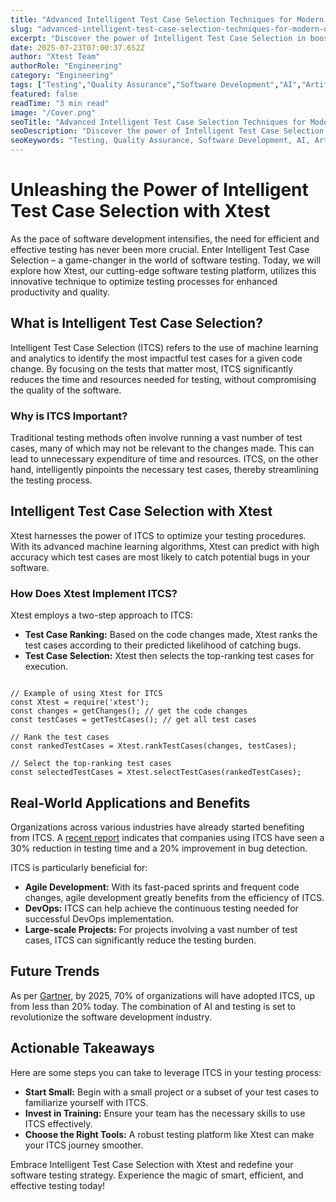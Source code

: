 ```yaml
---
title: "Advanced Intelligent Test Case Selection Techniques for Modern Development"
slug: "advanced-intelligent-test-case-selection-techniques-for-modern-development"
excerpt: "Discover the power of Intelligent Test Case Selection in boosting your software’s quality and speed to market. Dive into our latest blog post where we unravel how this AI-driven strategy can revolutionize your software testing process and escalate efficiency. Dont miss out on the future of testing!"
date: 2025-07-23T07:00:37.652Z
author: "Xtest Team"
authorRole: "Engineering"
category: "Engineering"
tags: ["Testing","Quality Assurance","Software Development","AI","Artificial Intelligence"]
featured: false
readTime: "3 min read"
image: "/Cover.png"
seoTitle: "Advanced Intelligent Test Case Selection Techniques for Modern Development"
seoDescription: "Discover the power of Intelligent Test Case Selection in boosting your software’s quality and speed to market. Dive into our latest blog post where we unravel how this AI-driven strategy can revolutionize your software testing process and escalate efficiency. Dont miss out on the future of testing!"
seoKeywords: "Testing, Quality Assurance, Software Development, AI, Artificial Intelligence"
---
```


# Unleashing the Power of Intelligent Test Case Selection with Xtest

As the pace of software development intensifies, the need for efficient and effective testing has never been more crucial. Enter Intelligent Test Case Selection – a game-changer in the world of software testing. Today, we will explore how Xtest, our cutting-edge software testing platform, utilizes this innovative technique to optimize testing processes for enhanced productivity and quality.

## What is Intelligent Test Case Selection?

Intelligent Test Case Selection (ITCS) refers to the use of machine learning and analytics to identify the most impactful test cases for a given code change. By focusing on the tests that matter most, ITCS significantly reduces the time and resources needed for testing, without compromising the quality of the software.

### Why is ITCS Important?

Traditional testing methods often involve running a vast number of test cases, many of which may not be relevant to the changes made. This can lead to unnecessary expenditure of time and resources. ITCS, on the other hand, intelligently pinpoints the necessary test cases, thereby streamlining the testing process.

## Intelligent Test Case Selection with Xtest

Xtest harnesses the power of ITCS to optimize your testing procedures. With its advanced machine learning algorithms, Xtest can predict with high accuracy which test cases are most likely to catch potential bugs in your software.

### How Does Xtest Implement ITCS?

Xtest employs a two-step approach to ITCS:

*   **Test Case Ranking:** Based on the code changes made, Xtest ranks the test cases according to their predicted likelihood of catching bugs.
*   **Test Case Selection:** Xtest then selects the top-ranking test cases for execution.

```

// Example of using Xtest for ITCS
const Xtest = require('xtest');
const changes = getChanges(); // get the code changes
const testCases = getTestCases(); // get all test cases

// Rank the test cases
const rankedTestCases = Xtest.rankTestCases(changes, testCases);

// Select the top-ranking test cases
const selectedTestCases = Xtest.selectTestCases(rankedTestCases);
```

## Real-World Applications and Benefits

Organizations across various industries have already started benefiting from ITCS. A [recent report](https://stateofqatestingreport.com/) indicates that companies using ITCS have seen a 30% reduction in testing time and a 20% improvement in bug detection.

ITCS is particularly beneficial for:

*   **Agile Development:** With its fast-paced sprints and frequent code changes, agile development greatly benefits from the efficiency of ITCS.
*   **DevOps:** ITCS can help achieve the continuous testing needed for successful DevOps implementation.
*   **Large-scale Projects:** For projects involving a vast number of test cases, ITCS can significantly reduce the testing burden.

## Future Trends

As per [Gartner](https://www.gartner.com/), by 2025, 70% of organizations will have adopted ITCS, up from less than 20% today. The combination of AI and testing is set to revolutionize the software development industry.

## Actionable Takeaways

Here are some steps you can take to leverage ITCS in your testing process:

*   **Start Small:** Begin with a small project or a subset of your test cases to familiarize yourself with ITCS.
*   **Invest in Training:** Ensure your team has the necessary skills to use ITCS effectively.
*   **Choose the Right Tools:** A robust testing platform like Xtest can make your ITCS journey smoother.

Embrace Intelligent Test Case Selection with Xtest and redefine your software testing strategy. Experience the magic of smart, efficient, and effective testing today!